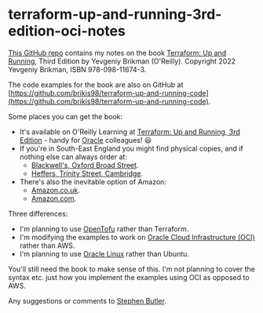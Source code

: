 # terraform-up-and-running-3rd-edition-oci-notes

[This GitHub repo](https://github.com/windscale-stephen/terraform-up-and-running-3rd-edition-oci-notes)
contains my notes on the book [Terraform: Up and Running](https://www.terraformupandrunning.com),
Third Edition by Yevgeniy Brikman (O'Reilly). Copyright 2022 Yevgeniy Brikman, ISBN 978-098-11674-3.

The code examples for the book are also on GitHub at
[https://github.com/brikis98/terraform-up-and-running-code](https://github.com/brikis98/terraform-up-and-running-code).

Some places you can get the book:

* It's available on O'Reilly Learning at
  [Terraform: Up and Running, 3rd Edition](https://learning.oreilly.com/library/view/terraform-up-and/9781098116736/) -
  handy for [Oracle](www.oracle.com/) colleagues! :smiley:
* If you're in South-East England you might find physical copies, and if nothing else can always 
  order at:
  * [Blackwell's, Oxford Broad Street](https://theoxfordmagazine.com/venue/blackwells-bookshop-oxford-broad-street/).
  * [Heffers, Trinity Street, Cambridge](https://www.yelp.co.uk/biz/heffers-bookshop-cambridge).
* There's also the inevitable option of Amazon:
  * [Amazon.co.uk](https://www.amazon.co.uk/Terraform-Running-Writing-Infrastructure-Code/dp/1098116747).
  * [Amazon.com](https://www.amazon.com/Terraform-Running-Writing-Infrastructure-Code/dp/1098116747).

Three differences:

* I'm planning to use [OpenTofu](https://opentofu.org/) rather than Terraform.
* I'm modifying the examples to work on [Oracle Cloud
  Infrastructure (OCI)](https://www.oracle.com/cloud/) rather than AWS.
* I'm planning to use [Oracle Linux](https://www.oracle.com/linux/) rather than Ubuntu.

You'll still need the book to make sense of this. I'm not planning to cover the syntax etc. just how
you implement the examples using OCI as opposed to AWS.

Any suggestions or comments to [Stephen Butler](mailto:stephen@windscale.dev).
